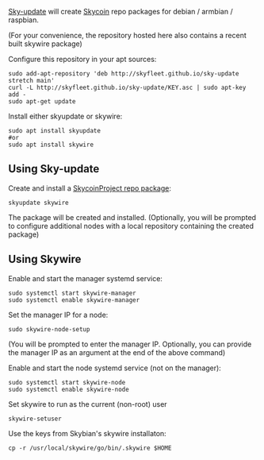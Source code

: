 [Sky-update](https://github.com/skyfleet/sky-update) will create [Skycoin](https://github.com/SkycoinProject) repo packages for debian / armbian / raspbian.

(For your convenience, the repository hosted here also contains a recent built skywire package)

Configure this repository in your apt sources:
```
sudo add-apt-repository 'deb http://skyfleet.github.io/sky-update stretch main'
curl -L http://skyfleet.github.io/sky-update/KEY.asc | sudo apt-key add -
sudo apt-get update
```

Install either skyupdate or skywire:
```
sudo apt install skyupdate
#or
sudo apt install skywire
```

## Using Sky-update

Create and install a [SkycoinProject repo package](https://aur.archlinux.org/packages/?O=0&K=skycoin):

```
skyupdate skywire
```
The package will be created and installed.
(Optionally, you will be prompted to configure additional nodes with a local repository containing the created package)

## Using Skywire

Enable and start the manager systemd service:
```
sudo systemctl start skywire-manager
sudo systemctl enable skywire-manager
```

Set the manager IP for a node:
```
sudo skywire-node-setup
```
(You will be prompted to enter the manager IP. Optionally, you can provide the manager IP as an argument at the end of the above command)

Enable and start the node systemd service (not on the manager):
```
sudo systemctl start skywire-node
sudo systemctl enable skywire-node
```

Set skywire to run as the current (non-root) user
```
skywire-setuser
```

Use the keys from Skybian's skywire installaton:
```
cp -r /usr/local/skywire/go/bin/.skywire $HOME
```
